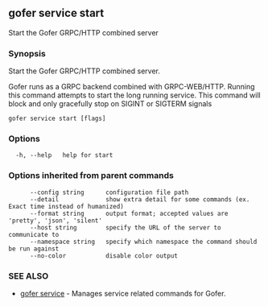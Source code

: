 ## gofer service start

Start the Gofer GRPC/HTTP combined server

### Synopsis

Start the Gofer GRPC/HTTP combined server.

Gofer runs as a GRPC backend combined with GRPC-WEB/HTTP. Running this command attempts to start the long
running service. This command will block and only gracefully stop on SIGINT or SIGTERM signals

```
gofer service start [flags]
```

### Options

```
  -h, --help   help for start
```

### Options inherited from parent commands

```
      --config string      configuration file path
      --detail             show extra detail for some commands (ex. Exact time instead of humanized)
      --format string      output format; accepted values are 'pretty', 'json', 'silent'
      --host string        specify the URL of the server to communicate to
      --namespace string   specify which namespace the command should be run against
      --no-color           disable color output
```

### SEE ALSO

- [gofer service](gofer_service.md) - Manages service related commands for Gofer.
